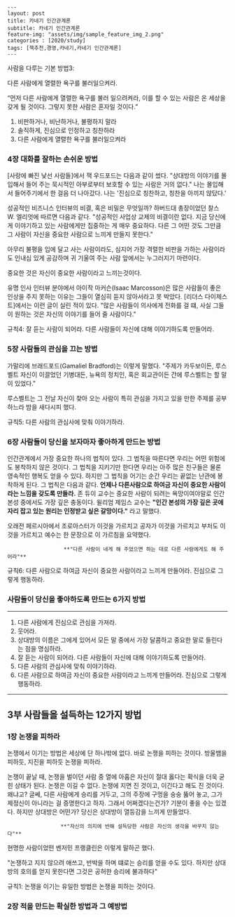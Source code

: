 ```
---
layout: post
title: 카네기 인간관계론
subtitle: 카네기 인간관계론
feature-img: "assets/img/sample_feature_img_2.png"
categories : [2020/study]
tags: [책추천,경영,카네기,카네기 인간관계론]
---
```

사람을 다루는 기본 방법3:

다른 사람에게 열렬한 욕구를 불러일으켜라.

“먼저 다른 사람에게 열렬한 욕구를 불러 일으려켜라, 이를 할 수 있는 사람은 온 세상을 갖게 될 것이다. 그렇지 못한 사람은 혼자일 것이다.”

1. 비판하거나, 비난하거나, 불평하지 말라
2. 솔직하게, 진심으로 인정하고 칭찬하라
3. 다른 사람에게 열렬한 욕구를 불러일으켜라

### **4장 대화를 잘하는 손쉬운 방법**

[사랑에 빠진 낯선 사람들]에서 잭 우드포드는 다음과 같이 썼다. "상대방의 이야기를 몰입해서 들어 주는 묵시적인 아부로부터 보호할 수 있는 사람은 거의 없다." 나는 몰입해서 들어주기에서 한 걸음 더 나아갔다. 나는 '진심으로 칭찬하고, 칭찬을 아끼지 않닸다.'

성공적인 비즈니스 인터뷰의 비결, 혹은 비밀은 무엇일까? 하버드대 총장이었던 찰스 W. 엘리엇에 따르면 다음과 같다. "성공적인 사업상 교제의 비결이란 없다. 지금 당신에게 이야기하고 있는 사람에게만 집중하는 게 매우 중요하다. 다른 그 어떤 것도 그만큼 그 사람이 자신을 중요한 사람으로 느끼게 만들지 못한다."

아무리 불평을 입에 달고 사는 사람이라도, 심지어 가장 격렬한 비판을 가하는 사람이라도 인내심 있게 공감하며 귀 기울여 주는 사람 앞에서는 누그러지기 마련이다.

중요한 것은 자신이 중요한 사람이라고 느끼는것이다.

유명 인사 인터뷰 분야에서 아이작 마커슨(Isaac Marcosson)은 많은 사람들이 좋은 인상을 주지 못하는 이유는 그들이 열심히 듣지 않아서라고 못 박았다. [리더스 다이제스트]에서는 이런 글이 실린 적이 있다. "많은 사람들이 의사에게 전화를 걸 떄, 사실 그들이 원하는 것은 자신의 이야기를 들어 줄 사람이다."

규칙4: 잘 듣는 사람이 되어라. 다른 사람들이 자신에 대해 이야기하도록 만들어라.

### 5장 사람들의 관심을 끄는 방법

가말리에 브래드포드(Gamaliel Bradford)는 이렇게 말했다. "주제가 카두보이든, 루스벨트 자신이 이끌었던 기병대든, 뉴욕의 정치인, 혹은 회교관이든 간에 루스벨트는 할 말이 있었다."

루스벨트는 그 전날 자신이 찾아 오는 사람이 특히 관심을 가지고 있을 만한 주제를 공부하느라 밤을 새다시피 했다.

규칙5: 다른 사람의 관심사에 맞춰 이야기하라.

### 6장 사람들이 당신을 보자마자 좋아하게 만드는 방법

인간관계에서 가장 중요한 하나의 법칙이 있다. 그 법칙을 따른다면 우리는 어떤 위험에도 봉착하지 않은 것이다. 그 법칙을 지키기만 한다면 우리는 아주 많은 친구들은 물론 영속적인 행복도 얻을 수 있다. 하지만 그 법칙을 어기는 순간 우리는 끝없는 난관에 봉착하게 된다. 그 법칙은 다음과 같다. **언제나 다른사람으로 하여금 자신이 중요한 사람이라는 느낌을 갖도록 만들라.** 존 듀이 교수는 중요한 사람이 되려는 욕망이여야말로 인간 본성 중에서도 가장 깊은 충동이다. 윌리엄 제임스 교수는 **"인간 본성의 가장 깊은 곳에 자리 잡고 있는 원리는 인정받고 싶은 갈망이다."** 라고 말했다.

오래전 페르시아에서 조로아스터가 이것을 가르치고 공자가 이것을 가르치고 부처도 이것을 가르치고 예수는 한 문장으로 이 가르침을 요약했다.

```
                  **"다른 사람이 네게 해 주었으면 하는 대로 다른 사람에게도 해 주어라"**
```

규칙6: 다른 사람으로 하여금 자신이 중요한 사람이라고 느끼게 만들어라. 진심으로 그렇게 행동하라.

### 사람들이 당신을 좋아하도록 만드는 6가지 방법

------

1. 다른 사람에게 진심으로 관심을 가져라.
2. 웃어라.
3. 상대방의 이름은 그에게 있어서 모든 말 중에서 가장 달콤하고 중요한 말로 들린다는 점을 명심하라.
4. 잘 듣는 사람이 되어라. 다른 사람들이 자신에 대해 이야기하도록 만들어라.
5. 다른 사람의 관심사에 맞춰 이야기하라.
6. 다른 사람으로 하여금 자신이 중요한 사람이라고 느끼게 만들어라. 진심으로 그렇게 행동하라.

------

## 3부 사람들을 설득하는 12가지 방법

### 1장 논쟁을 피하라

논쟁에서 이기는 방법은 세상에 단 하나밖에 없다. 바로 논쟁을 피하는 것이다. 방울뱀을 피하듯, 지진을 피하듯 논쟁을 피하라.

논쟁이 끝날 때, 논쟁을 벌이던 사람 중 열에 아홉은 자신이 절대 옳다는 확식을 더욱 굳힌 상태가 된다. 논쟁은 이길 수 없다. 논쟁에 지면 진 것이고, 이긴다고 해도 진 것이다. 왜냐고? 글쎄, 다른 사람에게 승리를 거두고, 그의 주장에 구멍을 숭숭 뚫어 놓고, 그가 제정신이 아니라는 걸 증명한다고 하자. 그래서 어쩌겠다는건가? 기분이 좋을 수는 있겠다. 하지만 상대방은 어떤가? 당신은 상대방이 열등감을 느끼게 만들었다.

```
                 **"자신의 의지에 반해 설득당한 사람은 자신의 생각을 바꾸지 않는다"**
```

현명한 사람이었떤 벤저민 프랭클린은 이렇게 말하곤 했다.

"논쟁하고 지지 않으려 애쓰고, 반박을 하며 떄로는 승리를 얻을 수도 있다. 하지만 상대방의 호의를 얻지 못한다면 그것은 공허한 승리에 불과하다"

규칙1: 논쟁을 이기는 유일한 방법은 논쟁을 피하는 것이다.



### 2장 적을 만드는 확실한 방법과 그 예방법



